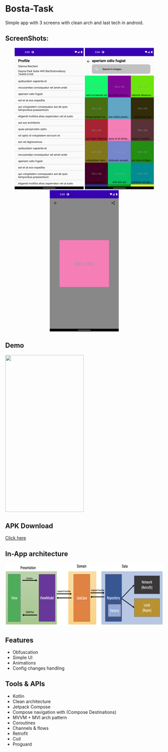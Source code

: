 # Bosta-Task
Simple app with 3 screens with clean arch and last tech in android.

## ScreenShots:
<p align="center">
  <img src="img/1.png" height="450" width="220">
  <img src="img/2.png" height="450" width="220">
  <img src="img/3.png" height="450" width="220">
</p>

## Demo
<p>
  <img src="img/demo.gif" height="500" width="250">
</p>


## APK Download
[Click here](https://drive.google.com/file/d/1zz20HCOX_UYV6tDOUNBQer_YyxUQtQ4P/view?usp=sharing)


## In-App architecture
<p>
  <img src="img/arch.png" height="200" width="900">
</p>


## Features
- Obfuscation
- Simple UI
- Animations
- Config changes handling

## Tools & APIs
- Kotlin
- Clean architecture
- Jetpack Compose
- Compose navigation with (Compose Destinations)
- MVVM + MVI arch pattern
- Coroutines
- Channels & flows
- Retrofit
- Coil
- Proguard